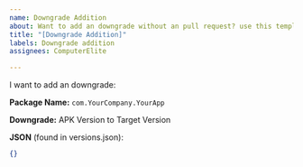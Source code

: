 ```yaml
---
name: Downgrade Addition
about: Want to add an downgrade without an pull request? use this template
title: "[Downgrade Addition]"
labels: Downgrade addition
assignees: ComputerElite

---
```


I want to add an downgrade:

**Package Name:** `com.YourCompany.YourApp`

**Downgrade:** APK Version to Target Version

**JSON** (found in versions.json):
```json
{}
```
